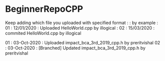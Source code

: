# BeginnerRepoCPP

Keep adding which file you uploaded with specified format
<serial no> : <date> : <work> <Filename> by <username>
example : 01 : 12/01/2020 : Uploaded HelloWorld.cpp by illogical
        : 02  : 15/03/2020 : commited HelloWorld.cpp by illogical

01 : 03-Oct-2020 : Uploaded impact_bca_3rd_2019_cpp.h by preritvishal
02 : 03-Oct-2020 : [Branched] Updated impact_bca_3rd_2019_cpp.h by preritvishal
